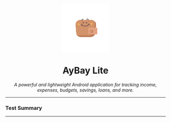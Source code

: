 <p align="center">
  <img src="https://github.com/amisadman/aybay-lite/blob/main/ExternalResources/aybay-animation.gif"/>
</p>

<h1 align="center">AyBay Lite</h1>

<p align="center"><i>
A powerful and lightweight Android application for tracking income, expenses, budgets, savings, loans, and more.
</i></p>

---
### Test Summary
---
